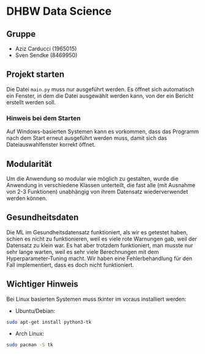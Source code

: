 # DHBW Data Science

## Gruppe
- Aziz Carducci (1965015)
- Sven Sendke (8469950)

## Projekt starten
Die Datei `main.py` muss nur ausgeführt werden. Es öffnet sich automatisch ein Fenster, in dem die Datei ausgewählt werden kann, von der ein Bericht erstellt werden soll.
### Hinweis bei dem Starten
Auf Windows-basierten Systemen kann es vorkommen, dass das Programm nach dem Start erneut ausgeführt werden muss, damit sich das Dateiauswahlfenster korrekt öffnet.

## Modularität
Um die Anwendung so modular wie möglich zu gestalten, wurde die Anwendung in verschiedene Klassen unterteilt, die fast alle (mit Ausnahme von 2-3 Funktionen) unabhängig von ihrem Datensatz wiederverwendet werden können.

## Gesundheitsdaten
Die ML im Gesundheitsdatensatz funktioniert, als wir es getestet haben, schien es nicht zu funktionieren, weil es viele rote Warnungen gab, weil der Datensatz zu klein war. Es hat aber trotzdem funktioniert, man musste nur sehr lange warten, weil es sehr viele Berechnungen mit dem Hyperparameter-Tuning macht. Wir haben eine Fehlerbehandlung für den Fall implementiert, dass es doch nicht funktioniert.

## Wichtiger Hinweis
Bei Linux basierten Systemen muss tkinter im voraus installiert werden:
- Ubuntu/Debian: 
```bash 
sudo apt-get install python3-tk
```
- Arch Linux: 
```bash 
sudo pacman -S tk
```
